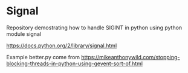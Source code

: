 # Signal

Repository demostrating how to handle SIGINT in python using python module signal

https://docs.python.org/2/library/signal.html

Example better.py come from https://mikeanthonywild.com/stopping-blocking-threads-in-python-using-gevent-sort-of.html
